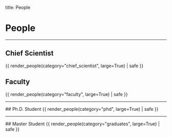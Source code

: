 title: People

# People

<hr>

## Chief Scientist 
{{ render_people(category="chief_scientist", large=True) | safe }}

## Faculty
{{ render_people(category="faculty", large=True) | safe }}

<hr>
## Ph.D. Student
{{ render_people(category="phd", large=True) | safe }}

<hr>
## Master Student
{{ render_people(category="graduates", large=True) | safe }}

